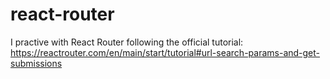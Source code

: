 # react-router

I practive with React Router following the official tutorial:
https://reactrouter.com/en/main/start/tutorial#url-search-params-and-get-submissions

